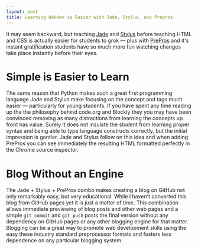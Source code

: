 ```yaml
---
layout: post
title: Learning Webdev is Easier with Jade, Stylus, and Prepros
---
```


It may seem backward, but teaching [Jade](http://jade-lang.com) and
[Stylus](http://learnboost.github.io/stylus/) before teaching HTML
and CSS is actually easier for students to grok &mdash; plus with
[PrePros](http://prepros.io) and it's instant gratification students
have so much more fun watching changes take place instantly before
their eyes.

# Simple is Easier to Learn

The same reason that Python makes such a great first programming
language Jade and Stylus make focusing on the concept and tags much
easier &mdash; particularly for young students. If you have spent
any time reading up the the philosophy behind code.org and Blockly
they you may have been convinced removing as many distractions from
learning the concepts up front has value.  Surely it does not
insulate the student from learning proper syntax and being able to
type language constructs correctly, but the initial impression is
gentler. Jade and Stylus follow on this idea and when adding PrePros
you can see immediately the resulting HTML formatted perfectly in
the Chrome source inspector.

# Blog Without an Engine

The Jade + Stylus + PrePros combo makes creating a blog on GitHub not only
remarkably easy, but very educational. While I haven't converted this blog
from GitHub pages yet it is just a matter of time. This combination allows
immediate previewing of blog posts and other web pages and a simple `git
commit` and `git push` posts the final version without any dependency on
GitHub pages or any other blogging engine for that matter. Blogging can be
a great way to promote web development skills using the easy these industry
standard preprocessor formats and fosters less dependence on any particular
blogging system.
